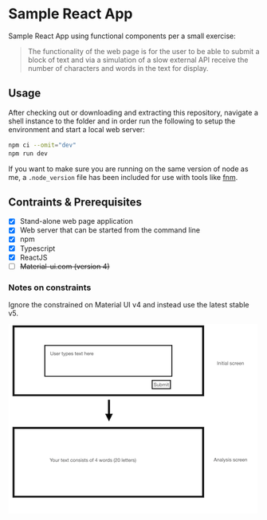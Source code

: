# Sample React App

Sample React App using functional components per a small exercise:

> The functionality of the web page is for the user to be able to submit a
> block of text and via a simulation of a slow external API receive the
> number of characters and words in the text for display.

## Usage

After checking out or downloading and extracting this repository, navigate a
shell instance to the folder and in order run the following to setup the
environment and start a local web server:

```sh
npm ci --omit="dev"
npm run dev
```

If you want to make sure you are running on the same version of node as me, a
`.node_version` file has been included for use with tools like [fnm][].

## Contraints & Prerequisites

- [x] Stand-alone web page application
- [x] Web server that can be started from the command line
- [x] npm
- [x] Typescript
- [x] ReactJS
- [ ] ~~Material-ui.com (version 4)~~

### Notes on constraints

Ignore the constrained on Material UI v4 and instead use the latest stable v5.

![Wireframe sketch of the site showing a box titled initial screen above a box titled analysis screen.](Wireframes/Wireframes.001.png)

[fnm]: https://github.com/Schniz/fnm
